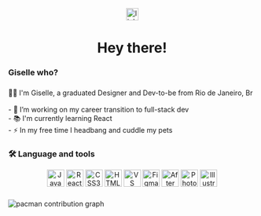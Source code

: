 <div align="center">
  <img src="https://img.shields.io/static/v1?message=LinkedIn&logo=linkedin&label=&color=0077B5&logoColor=white&labelColor=&style=for-the-badge" height="25" alt="linkedin logo"  />
</div>

###


<h1 align="center">Hey there!</h1>

###

<h3 align="left">Giselle who?</h3>

###

<p align="left">👩‍💻 I'm Giselle, a graduated Designer and Dev-to-be from Rio de Janeiro, Br<br><br>- 🔭 I’m working on my career transition to full-stack dev <br>- 📚 I'm currently learning React<br>- ⚡ In my free time I headbang and cuddle my pets </p>

###

<h3 align="left">🛠 Language and tools</h3>
<p align="center">
  <a href="#"><img src="https://cdn.jsdelivr.net/gh/devicons/devicon/icons/javascript/javascript-original.svg" height="35" alt="JavaScript" /></a>
  <a href="#"><img src="https://cdn.jsdelivr.net/gh/devicons/devicon/icons/react/react-original.svg" height="35" alt="React" /></a>
  <a href="#"><img src="https://cdn.jsdelivr.net/gh/devicons/devicon/icons/css3/css3-original.svg" height="35" alt="CSS3" /></a>
  <a href="#"><img src="https://cdn.jsdelivr.net/gh/devicons/devicon/icons/html5/html5-original.svg" height="35" alt="HTML5" /></a>
  <a href="#"><img src="https://cdn.jsdelivr.net/gh/devicons/devicon/icons/vscode/vscode-original.svg" height="35" alt="VS Code" /></a>
  <a href="#"><img src="https://cdn.jsdelivr.net/gh/devicons/devicon/icons/figma/figma-original.svg" height="35" alt="Figma" /></a>
  <a href="#"><img src="https://cdn.jsdelivr.net/gh/devicons/devicon/icons/aftereffects/aftereffects-original.svg" height="35" alt="After Effects" /></a>
  <a href="#"><img src="https://cdn.jsdelivr.net/gh/devicons/devicon/icons/photoshop/photoshop-plain.svg" height="35" alt="Photoshop" /></a>
  <a href="#"><img src="https://cdn.jsdelivr.net/gh/devicons/devicon/icons/illustrator/illustrator-plain.svg" height="35" alt="Illustrator" /></a>
</p>


###

<picture>
  <source media="(prefers-color-scheme: dark)" srcset="https://raw.githubusercontent.com/gisellegarciaz/gisellegarciaz/output/pacman-contribution-graph-dark.svg">
  <source media="(prefers-color-scheme: light)" srcset="https://raw.githubusercontent.com/gisellegarciaz/gisellegarciaz/output/pacman-contribution-graph.svg">
  <img alt="pacman contribution graph" src="https://raw.githubusercontent.com/gisellegarciaz/gisellegarciaz/output/pacman-contribution-graph.svg">
</picture>

###
